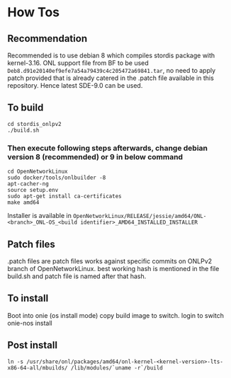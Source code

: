 # How Tos

## Recommendation  

Recommended is to use debian 8 which compiles stordis package with kernel-3.16.
ONL support file from BF to be used `Deb8.d91e20140ef9efe7a54a79439c4c205472a69841.tar`, no need to apply patch provided that is already catered in the .patch file available in this repository.
Hence latest SDE-9.0 can be used.

## To build

```
cd stordis_onlpv2  
./build.sh  
```

### Then execute following steps afterwards, change debian version 8 (recommended) or 9 in below command  

```
cd OpenNetworkLinux  
sudo docker/tools/onlbuilder -8  
apt-cacher-ng  
source setup.env  
sudo apt-get install ca-certificates  
make amd64  

```

Installer is available in `OpenNetworkLinux/RELEASE/jessie/amd64/ONL-<branch>_ONL-OS_<build identifier>_AMD64_INSTALLED_INSTALLER`

## Patch files

.patch files are patch files works against specific commits on ONLPv2 branch of OpenNetworkLinux.
best working hash is mentioned in the file build.sh and patch file is named after that hash.

## To install

Boot into onie (os install mode)
copy build image to switch.
login to switch
onie-nos install <image name>

## Post install

    ln -s /usr/share/onl/packages/amd64/onl-kernel-<kernel-version>-lts-x86-64-all/mbuilds/ /lib/modules/`uname -r`/build

